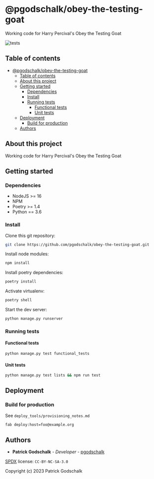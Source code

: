 # @pgodschalk/obey-the-testing-goat

Working code for Harry Percival's Obey the Testing Goat

![tests](https://github.com/pgodschalk/obey-the-testing-goat/actions/workflows/test.yml/badge.svg?branch=main)

## Table of contents

- [@pgodschalk/obey-the-testing-goat](#pgodschalkobey-the-testing-goat)
  - [Table of contents](#table-of-contents)
  - [About this project](#about-this-project)
  - [Getting started](#getting-started)
    - [Dependencies](#dependencies)
    - [Install](#install)
    - [Running tests](#running-tests)
      - [Functional tests](#functional-tests)
      - [Unit tests](#unit-tests)
  - [Deployment](#deployment)
    - [Build for production](#build-for-production)
  - [Authors](#authors)

## About this project

Working code for Harry Percival's Obey the Testing Goat

## Getting started

### Dependencies

- NodeJS >= 16
- NPM
- Poetry >= 1.4
- Python == 3.6

### Install

Clone this git repository:

```sh
git clone https://github.com/pgodschalk/obey-the-testing-goat.git
```

Install node modules:

```sh
npm install
```

Install poetry dependencies:

```sh
poetry install
```

Activate virtualenv:

```sh
poetry shell
```

Start the dev server:

```sh
python manage.py runserver
```

### Running tests

#### Functional tests

```sh
python manage.py test functional_tests
```

#### Unit tests

```sh
python manage.py test lists && npm run test
```

## Deployment

### Build for production

See `deploy_tools/provisioning_notes.md`

```sh
fab deploy:host=foo@example.org
```

## Authors

- **Patrick Godschalk** - _Developer_ - [pgodschalk](https://github.com/pgodschalk)

[SPDX](https://spdx.org/licenses/#:~:text=Creative%20Commons%20Attribution%20Non%20Commercial%20Share%20Alike%203.0%20Unported) license: `CC-BY-NC-SA-3.0`

Copyright (c) 2023 Patrick Godschalk
